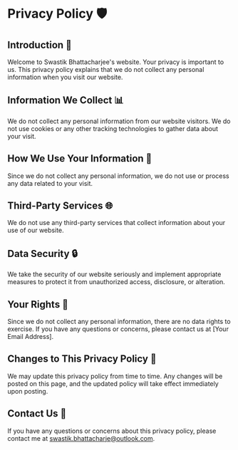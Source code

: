 # Privacy Policy 🛡️

## Introduction 📄

Welcome to Swastik Bhattacharjee's website. Your privacy is important to us. This privacy policy explains that we do not collect any personal information when you visit our website.

## Information We Collect 📊

We do not collect any personal information from our website visitors. We do not use cookies or any other tracking technologies to gather data about your visit.

## How We Use Your Information 🔄

Since we do not collect any personal information, we do not use or process any data related to your visit.

## Third-Party Services 🌐

We do not use any third-party services that collect information about your use of our website.

## Data Security 🔒

We take the security of our website seriously and implement appropriate measures to protect it from unauthorized access, disclosure, or alteration.

## Your Rights 📝

Since we do not collect any personal information, there are no data rights to exercise. If you have any questions or concerns, please contact us at [Your Email Address].

## Changes to This Privacy Policy 🔄

We may update this privacy policy from time to time. Any changes will be posted on this page, and the updated policy will take effect immediately upon posting.

## Contact Us 📧

If you have any questions or concerns about this privacy policy, please contact me at swastik.bhattacharje@outlook.com.
